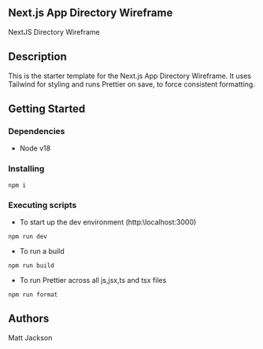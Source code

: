 ## Next.js App Directory Wireframe

NextJS Directory Wireframe

## Description

This is the starter template for the Next.js App Directory Wireframe. It uses Tailwind for styling and runs Prettier on save, to force consistent formatting.

## Getting Started

### Dependencies

-   Node v18

### Installing

```
npm i
```

### Executing scripts

-   To start up the dev environment (http:\\localhost:3000)

```
npm run dev
```

-   To run a build

```
npm run build
```

-   To run Prettier across all js,jsx,ts and tsx files

```
npm run format
```

## Authors

Matt Jackson
